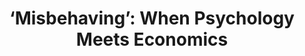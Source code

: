 ---
categories: ['podcasts', 'economics', 'all_articles']
provider_display: "pca.st"
provider_name: "Knowledge@Wharton"
favicon_url: "http://pca.st/assets/favicon-196-764eabc609dde7fb5e746b11ba934c5e3f21115e2fad01477f038b21d66b023b.png"
title: "‘Misbehaving’: When Psychology Meets Economics"
published: "2016-01-19"
source: http://pca.st/NKBi
raw_source: http://feedproxy.google.com/~r/KnowledgewhartonInterviews/~5/XpyAihPmwwc/151209_KW_ThalerBook.mp3
thumbnail: http://discover.pocketcasts.com/discover/images/400/a206d3c0-53b3-012e-1ed7-00163e1b201c.jpg
---